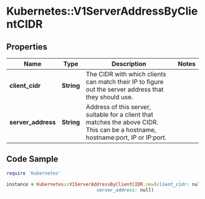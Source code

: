 # Kubernetes::V1ServerAddressByClientCIDR

## Properties

Name | Type | Description | Notes
------------ | ------------- | ------------- | -------------
**client_cidr** | **String** | The CIDR with which clients can match their IP to figure out the server address that they should use. | 
**server_address** | **String** | Address of this server, suitable for a client that matches the above CIDR. This can be a hostname, hostname:port, IP or IP:port. | 

## Code Sample

```ruby
require 'Kubernetes'

instance = Kubernetes::V1ServerAddressByClientCIDR.new(client_cidr: null,
                                 server_address: null)
```


